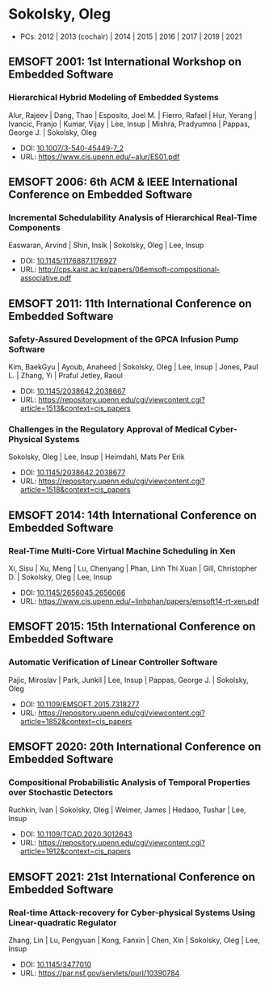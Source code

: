 # Sokolsky, Oleg

* PCs: 2012 | 2013 (cochair) | 2014 | 2015 | 2016 | 2017 | 2018 | 2021

## EMSOFT 2001: 1st International Workshop on Embedded Software

### Hierarchical Hybrid Modeling of Embedded Systems
Alur, Rajeev | Dang, Thao | Esposito, Joel M. | Fierro, Rafael | Hur, Yerang | Ivancic, Franjo | Kumar, Vijay | Lee, Insup | Mishra, Pradyumna | Pappas, George J. | Sokolsky, Oleg
* DOI: [10.1007/3-540-45449-7_2](https://doi.org/10.1007/3-540-45449-7_2)
* URL: <https://www.cis.upenn.edu/~alur/ES01.pdf>

## EMSOFT 2006: 6th ACM & IEEE International Conference on Embedded Software

### Incremental Schedulability Analysis of Hierarchical Real-Time Components
Easwaran, Arvind | Shin, Insik | Sokolsky, Oleg | Lee, Insup
* DOI: [10.1145/1176887.1176927](https://doi.org/10.1145/1176887.1176927)
* URL: <http://cps.kaist.ac.kr/papers/06emsoft-compositional-associative.pdf>

## EMSOFT 2011: 11th International Conference on Embedded Software

### Safety-Assured Development of the GPCA Infusion Pump Software
Kim, BaekGyu | Ayoub, Anaheed | Sokolsky, Oleg | Lee, Insup | Jones, Paul L. | Zhang, Yi | Praful Jetley, Raoul
* DOI: [10.1145/2038642.2038667](https://doi.org/10.1145/2038642.2038667)
* URL: <https://repository.upenn.edu/cgi/viewcontent.cgi?article=1513&context=cis_papers>

### Challenges in the Regulatory Approval of Medical Cyber-Physical Systems
Sokolsky, Oleg | Lee, Insup | Heimdahl, Mats Per Erik
* DOI: [10.1145/2038642.2038677](https://doi.org/10.1145/2038642.2038677)
* URL: <https://repository.upenn.edu/cgi/viewcontent.cgi?article=1518&context=cis_papers>

## EMSOFT 2014: 14th International Conference on Embedded Software

### Real-Time Multi-Core Virtual Machine Scheduling in Xen
Xi, Sisu | Xu, Meng | Lu, Chenyang | Phan, Linh Thi Xuan | Gill, Christopher D. | Sokolsky, Oleg | Lee, Insup
* DOI: [10.1145/2656045.2656066](https://doi.org/10.1145/2656045.2656066)
* URL: <https://www.cis.upenn.edu/~linhphan/papers/emsoft14-rt-xen.pdf>

## EMSOFT 2015: 15th International Conference on Embedded Software

### Automatic Verification of Linear Controller Software
Pajic, Miroslav | Park, Junkil | Lee, Insup | Pappas, George J. | Sokolsky, Oleg
* DOI: [10.1109/EMSOFT.2015.7318277](https://doi.org/10.1109/EMSOFT.2015.7318277)
* URL: <https://repository.upenn.edu/cgi/viewcontent.cgi?article=1852&context=cis_papers>

## EMSOFT 2020: 20th International Conference on Embedded Software

### Compositional Probabilistic Analysis of Temporal Properties over Stochastic Detectors
Ruchkin, Ivan | Sokolsky, Oleg | Weimer, James | Hedaoo, Tushar | Lee, Insup
* DOI: [10.1109/TCAD.2020.3012643](https://doi.org/10.1109/TCAD.2020.3012643)
* URL: <https://repository.upenn.edu/cgi/viewcontent.cgi?article=1912&context=cis_papers>

## EMSOFT 2021: 21st International Conference on Embedded Software

### Real-time Attack-recovery for Cyber-physical Systems Using Linear-quadratic Regulator
Zhang, Lin | Lu, Pengyuan | Kong, Fanxin | Chen, Xin | Sokolsky, Oleg | Lee, Insup
* DOI: [10.1145/3477010](https://doi.org/10.1145/3477010)
* URL: <https://par.nsf.gov/servlets/purl/10390784>

